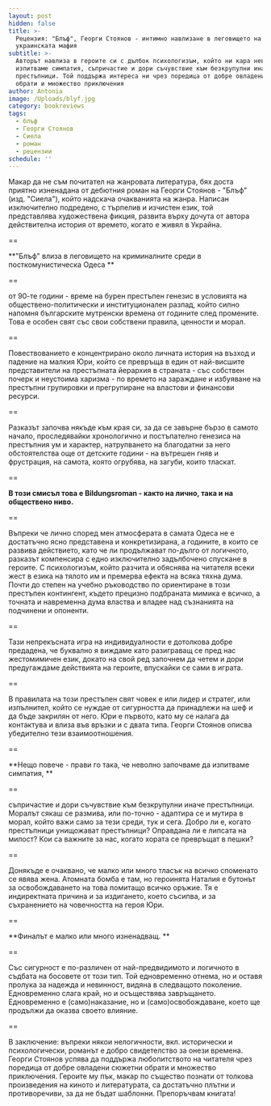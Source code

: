 ```yaml
---
layout: post
hidden: false
title: >-
  Рецензия: "Блъф", Георги Стоянов - интимно навлизане в леговището на
  украинската мафия
subtitle: >-
  Авторът навлиза в героите си с дълбок психологизъм, който ни кара неволно да
  изпитваме симпатия, съпричастие и дори съчувствие към безкрупулни иначе
  престъпници. Той поддържа интереса ни чрез поредица от добре овладени сюжетни
  обрати и множество приключения
author: Antonia
image: /Uploads/blyf.jpg
category: bookreviews
tags:
  - блъф
  - Георги Стоянов
  - Сиела
  - роман
  - рецензии
schedule: ''
---
```

Макар да не съм почитател на жанровата литература, бях доста приятно изненадана от дебютния роман на Георги Стоянов - "Блъф" (изд. "Сиела"), който надскача очакванията на жанра. Написан изключително подредено, с търпелив и изчистен език, той представлява художествена фикция, развита върху дочута от автора действителна история от времето, когато е живял в Украйна. 

\==

**"Блъф" влиза в леговището на криминалните среди в посткомунистическа Одеса **

\==

от 90-те години - време на бурен престъпен генезис в условията на обществено-политически и институционален разпад, който силно напомня българските мутренски времена от годините след промените. Това е особен свят със свои собствени правила, ценности и морал.

\==

Повествованието е концентрирано около личната история на възход и падение на малкия Юри, който се превръща в един от най-висшите представители на престъпната йерархия в страната - със собствен почерк и неустоима харизма - по времето на зараждане и избуяване на престъпни групировки и прегрупиране на властови и финансови ресурси.

\==

Разказът започва някъде към края си, за да се завърне бързо в самото начало, проследявайки хронологично и постъпателно генезиса на престъпния ум и характер, натрупването на благодатни за него обстоятелства още от детските години - на вътрешен гняв и фрустрация, на самота, която огрубява, на загуби, които тласкат. 

\==

**В този смисъл това е Bildungsroman - както на лично, така и на обществено ниво.**

\==

Въпреки че лично според мен атмосферата в самата Одеса не е достатъчно ясно представена и конкретизирана, а годините, в които се развива действието, като че ли продължават по-дълго от логичното, разказът компенсира с едно изключително задълбочено спускане в героите. С психологизъм, който разчита и обяснява на читателя всеки жест в езика на тялото им и премерва ефекта на всяка тяхна дума. Почти до степен на учебно ръководство по ориентиране в този престъпен контингент, където прецизно подбраната мимика е всичко, а точната и навременна дума властва и владее над съзнанията на подчинени и опоненти. 

\==

Тази непрекъсната игра на индивидуалности е дотолкова добре предадена, че буквално я виждаме като разиграващ се пред нас жестомимичен език, докато на свой ред започнем да четем и дори предугаждаме действията на героите, впускайки се сами в играта. 

\==

В правилата на този престъпен свят човек е или лидер и стратег, или изпълнител, който се нуждае от сигурността да принадлежи на шеф и да бъде закрилян от него. Юри е първото, като му се налага да контактува и влиза във връзки и с двата типа. Георги Стоянов описва убедително тези взаимоотношения.

\==

**Нещо повече - прави го така, че неволно започваме да изпитваме симпатия, **

\==

съпричастие и дори съчувствие към безкрупулни иначе престъпници. Моралът сякаш се размива, или по-точно - адаптира се и мутира в морал, който важи само за тези среди, тук и сега. Добро ли е, когато престъпници унищожават престъпници? Оправдана ли е липсата на милост? Кои са важните за нас, когато хората се превръщат в пешки?

\==

Донякъде е очаквано, че малко или много тласък на всичко споменато се явява жена. Атомната бомба е там, но героинята Наталия е бутонът за освобождаването на това помитащо всичко оръжие. Тя е индиректната причина и за издигането, което съсипва, и за съхранението на човечността на героя Юри.  

\==

**Финалът е малко или много изненадващ. **

\==

Със сигурност е по-различен от най-предвидимото и логичното в съдбата на босовете от този тип. Той едновременно отнема, но и оставя пролука за надежда и невинност, видяна в следващото поколение. Едновременно слага край, но и осъществява завръщането. Едновременно е (само)наказание, но и (само)освобождаване, което ще продължи да оказва своето влияние. 

\==

В заключение: въпреки някои нелогичности, вкл. исторически и психологически, романът е добро свидетелство за онези времена. Георги Стоянов успява да поддържа любопитството на читателя чрез поредица от добре овладени сюжетни обрати и множество приключения. Героите му пък, макар по същество познати от толкова произведения на киното и литературата, са достатъчно плътни и противоречиви, за да не бъдат шаблонни. Препоръчвам книгата!
